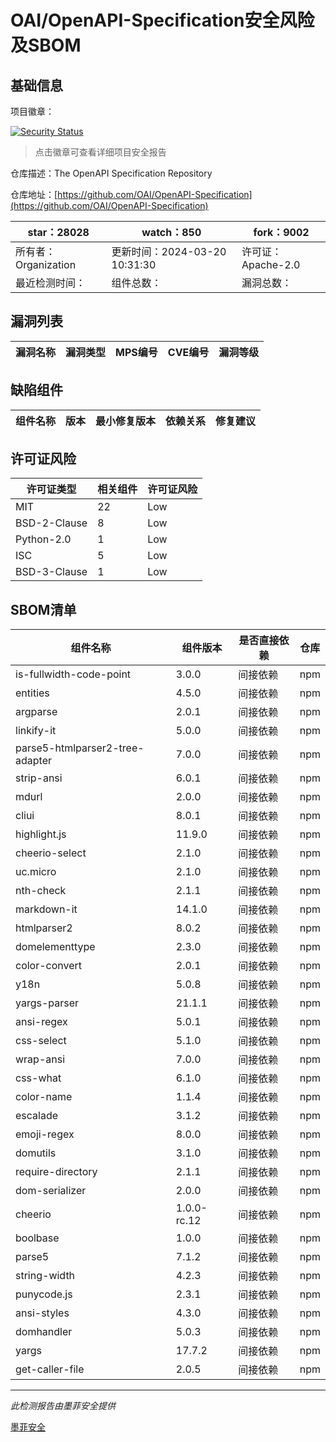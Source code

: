 # OAI/OpenAPI-Specification安全风险及SBOM

## 基础信息

项目徽章：

[![Security Status](https://www.murphysec.com/platform3/v31/badge/1770531401715171328.svg)](https://www.murphysec.com/console/report/1694780012644167680/1770531401715171328)

> 点击徽章可查看详细项目安全报告

仓库描述：The OpenAPI Specification Repository

仓库地址：[https://github.com/OAI/OpenAPI-Specification](https://github.com/OAI/OpenAPI-Specification)

| star：28028 | watch：850 | fork：9002 |
| ----------- | -------------- | ------------ |
| 所有者：Organization | 更新时间：2024-03-20 10:31:30 | 许可证：Apache-2.0 |
| 最近检测时间： | 组件总数： | 漏洞总数： |




## 漏洞列表

| 漏洞名称 | 漏洞类型 | MPS编号 | CVE编号 | 漏洞等级 |
| ------- | ------ | ------- | ------ | ----- |





## 缺陷组件

| 组件名称 | 版本 | 最小修复版本 | 依赖关系 | 修复建议 |
| -------- | ---- | ------------ | -------- | -------- |





## 许可证风险

| 许可证类型 | 相关组件 | 许可证风险 |
| ---------- | -------- | ---------- |
|MIT|22|Low|
|BSD-2-Clause|8|Low|
|Python-2.0|1|Low|
|ISC|5|Low|
|BSD-3-Clause|1|Low|




## SBOM清单

| 组件名称 | 组件版本 | 是否直接依赖 | 仓库 |
| -------- | -------- | ------------ | ---- |
|is-fullwidth-code-point|3.0.0|间接依赖|npm|
|entities|4.5.0|间接依赖|npm|
|argparse|2.0.1|间接依赖|npm|
|linkify-it|5.0.0|间接依赖|npm|
|parse5-htmlparser2-tree-adapter|7.0.0|间接依赖|npm|
|strip-ansi|6.0.1|间接依赖|npm|
|mdurl|2.0.0|间接依赖|npm|
|cliui|8.0.1|间接依赖|npm|
|highlight.js|11.9.0|间接依赖|npm|
|cheerio-select|2.1.0|间接依赖|npm|
|uc.micro|2.1.0|间接依赖|npm|
|nth-check|2.1.1|间接依赖|npm|
|markdown-it|14.1.0|间接依赖|npm|
|htmlparser2|8.0.2|间接依赖|npm|
|domelementtype|2.3.0|间接依赖|npm|
|color-convert|2.0.1|间接依赖|npm|
|y18n|5.0.8|间接依赖|npm|
|yargs-parser|21.1.1|间接依赖|npm|
|ansi-regex|5.0.1|间接依赖|npm|
|css-select|5.1.0|间接依赖|npm|
|wrap-ansi|7.0.0|间接依赖|npm|
|css-what|6.1.0|间接依赖|npm|
|color-name|1.1.4|间接依赖|npm|
|escalade|3.1.2|间接依赖|npm|
|emoji-regex|8.0.0|间接依赖|npm|
|domutils|3.1.0|间接依赖|npm|
|require-directory|2.1.1|间接依赖|npm|
|dom-serializer|2.0.0|间接依赖|npm|
|cheerio|1.0.0-rc.12|间接依赖|npm|
|boolbase|1.0.0|间接依赖|npm|
|parse5|7.1.2|间接依赖|npm|
|string-width|4.2.3|间接依赖|npm|
|punycode.js|2.3.1|间接依赖|npm|
|ansi-styles|4.3.0|间接依赖|npm|
|domhandler|5.0.3|间接依赖|npm|
|yargs|17.7.2|间接依赖|npm|
|get-caller-file|2.0.5|间接依赖|npm|


------

*此检测报告由墨菲安全提供*

[墨菲安全](www.murphysec.com)